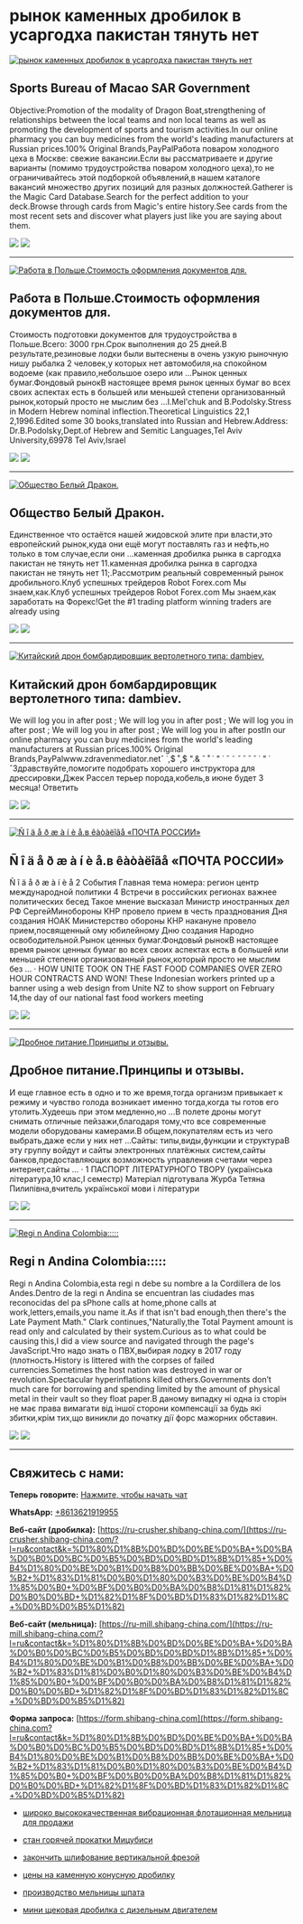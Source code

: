 # рынок каменных дробилок в усаргодха пакистан тянуть нет

<a href="https://swt.shibang-china.com/?l=ru&img&k=%D1%80%D1%8B%D0%BD%D0%BE%D0%BA+%D0%BA%D0%B0%D0%BC%D0%B5%D0%BD%D0%BD%D1%8B%D1%85+%D0%B4%D1%80%D0%BE%D0%B1%D0%B8%D0%BB%D0%BE%D0%BA+%D0%B2+%D1%83%D1%81%D0%B0%D1%80%D0%B3%D0%BE%D0%B4%D1%85%D0%B0+%D0%BF%D0%B0%D0%BA%D0%B8%D1%81%D1%82%D0%B0%D0%BD+%D1%82%D1%8F%D0%BD%D1%83%D1%82%D1%8C+%D0%BD%D0%B5%D1%82" target="_blank">![рынок каменных дробилок в усаргодха пакистан тянуть нет](http://static.shibang-china.com/all-800x300/1146.jpg)</a>

## Sports Bureau of Macao SAR Government
Objective:Promotion of the modality of Dragon Boat,strengthening of relationships between the local teams and non local teams as well as promoting the development of sports and tourism activities.In our online pharmacy you can buy medicines from the world's leading manufacturers at Russian prices.100% Original Brands,PayPalРабота поваром холодного цеха в Москве: свежие вакансии.Если вы рассматриваете и другие варианты (помимо трудоустройства поваром холодного цеха),то не ограничивайтесь этой подборкой объявлений,в нашем каталоге вакансий множество других позиций для разных должностей.Gatherer is the Magic Card Database.Search for the perfect addition to your deck.Browse through cards from Magic's entire history.See cards from the most recent sets and discover what players just like you are saying about them.


<a href="https://whatsapp.shibangsoft.com/WhatsApp.php" target="_blank" title="WhatsApp">![](http://static.shibang-china.com/icon/whatsapp.png)</a> <a href="https://swt.shibang-china.com/?l=ru&icon&k=%D1%80%D1%8B%D0%BD%D0%BE%D0%BA+%D0%BA%D0%B0%D0%BC%D0%B5%D0%BD%D0%BD%D1%8B%D1%85+%D0%B4%D1%80%D0%BE%D0%B1%D0%B8%D0%BB%D0%BE%D0%BA+%D0%B2+%D1%83%D1%81%D0%B0%D1%80%D0%B3%D0%BE%D0%B4%D1%85%D0%B0+%D0%BF%D0%B0%D0%BA%D0%B8%D1%81%D1%82%D0%B0%D0%BD+%D1%82%D1%8F%D0%BD%D1%83%D1%82%D1%8C+%D0%BD%D0%B5%D1%82" target="_blank">![](http://static.shibang-china.com/icon/chat-ru.png)</a>

---

<a href="https://swt.shibang-china.com/?l=ru&img&k=%D1%80%D1%8B%D0%BD%D0%BE%D0%BA+%D0%BA%D0%B0%D0%BC%D0%B5%D0%BD%D0%BD%D1%8B%D1%85+%D0%B4%D1%80%D0%BE%D0%B1%D0%B8%D0%BB%D0%BE%D0%BA+%D0%B2+%D1%83%D1%81%D0%B0%D1%80%D0%B3%D0%BE%D0%B4%D1%85%D0%B0+%D0%BF%D0%B0%D0%BA%D0%B8%D1%81%D1%82%D0%B0%D0%BD+%D1%82%D1%8F%D0%BD%D1%83%D1%82%D1%8C+%D0%BD%D0%B5%D1%82" target="_blank">![Работа в Польше.Стоимость оформления документов для.](http://static.shibang-china.com/all-800x300/1354.jpg)</a>

## Работа в Польше.Стоимость оформления документов для.
Стоимость подготовки документов для трудоустройства в Польше.Всего: 3000 грн.Срок выполнения до 25 дней.В результате,резиновые лодки были вытеснены в очень узкую рыночную нишу рыбалка 2 человек,у которых нет автомобиля,на спокойном водоеме (как правило,небольшое озеро или …Рынок ценных бумаг.Фондовый рынокВ настоящее время рынок ценных бумаг во всех своих аспектах есть в большей или меньшей степени организованный рынок,который просто не мыслим без …I.Mel'chuk and B.Podolsky.Stress in Modern Hebrew nominal inflection.Theoretical Linguistics 22,1 2,1996.Edited some 30 books,translated into Russian and Hebrew.Address: Dr.B.Podolsky,Dept.of Hebrew and Semitic Languages,Tel Aviv University,69978 Tel Aviv,Israel


<a href="https://whatsapp.shibangsoft.com/WhatsApp.php" target="_blank" title="WhatsApp">![](http://static.shibang-china.com/icon/whatsapp.png)</a> <a href="https://swt.shibang-china.com/?l=ru&icon&k=%D1%80%D1%8B%D0%BD%D0%BE%D0%BA+%D0%BA%D0%B0%D0%BC%D0%B5%D0%BD%D0%BD%D1%8B%D1%85+%D0%B4%D1%80%D0%BE%D0%B1%D0%B8%D0%BB%D0%BE%D0%BA+%D0%B2+%D1%83%D1%81%D0%B0%D1%80%D0%B3%D0%BE%D0%B4%D1%85%D0%B0+%D0%BF%D0%B0%D0%BA%D0%B8%D1%81%D1%82%D0%B0%D0%BD+%D1%82%D1%8F%D0%BD%D1%83%D1%82%D1%8C+%D0%BD%D0%B5%D1%82" target="_blank">![](http://static.shibang-china.com/icon/chat-ru.png)</a>

---

<a href="https://swt.shibang-china.com/?l=ru&img&k=%D1%80%D1%8B%D0%BD%D0%BE%D0%BA+%D0%BA%D0%B0%D0%BC%D0%B5%D0%BD%D0%BD%D1%8B%D1%85+%D0%B4%D1%80%D0%BE%D0%B1%D0%B8%D0%BB%D0%BE%D0%BA+%D0%B2+%D1%83%D1%81%D0%B0%D1%80%D0%B3%D0%BE%D0%B4%D1%85%D0%B0+%D0%BF%D0%B0%D0%BA%D0%B8%D1%81%D1%82%D0%B0%D0%BD+%D1%82%D1%8F%D0%BD%D1%83%D1%82%D1%8C+%D0%BD%D0%B5%D1%82" target="_blank">![Общество Белый Дракон.](http://static.shibang-china.com/all-800x300/297.jpg)</a>

## Общество Белый Дракон.
Единственное что остаётся нашей жидовской элите при власти,это европейский рынок,куда они ещё могут поставлять газ и нефть,но только в том случае,если они …каменная дробилка рынка в саргодха пакистан не тянуть нет 11.каменная дробилка рынка в саргодха пакистан не тянуть нет 11;.Рассмотрим реальный современный рынок дробильного.Клуб успешных трейдеров Robot Forex.com Мы знаем,как.Клуб успешных трейдеров Robot Forex.com Мы знаем,как заработать на Форекс!Get the #1 trading platform winning traders are already using


<a href="https://whatsapp.shibangsoft.com/WhatsApp.php" target="_blank" title="WhatsApp">![](http://static.shibang-china.com/icon/whatsapp.png)</a> <a href="https://swt.shibang-china.com/?l=ru&icon&k=%D1%80%D1%8B%D0%BD%D0%BE%D0%BA+%D0%BA%D0%B0%D0%BC%D0%B5%D0%BD%D0%BD%D1%8B%D1%85+%D0%B4%D1%80%D0%BE%D0%B1%D0%B8%D0%BB%D0%BE%D0%BA+%D0%B2+%D1%83%D1%81%D0%B0%D1%80%D0%B3%D0%BE%D0%B4%D1%85%D0%B0+%D0%BF%D0%B0%D0%BA%D0%B8%D1%81%D1%82%D0%B0%D0%BD+%D1%82%D1%8F%D0%BD%D1%83%D1%82%D1%8C+%D0%BD%D0%B5%D1%82" target="_blank">![](http://static.shibang-china.com/icon/chat-ru.png)</a>

---

<a href="https://swt.shibang-china.com/?l=ru&img&k=%D1%80%D1%8B%D0%BD%D0%BE%D0%BA+%D0%BA%D0%B0%D0%BC%D0%B5%D0%BD%D0%BD%D1%8B%D1%85+%D0%B4%D1%80%D0%BE%D0%B1%D0%B8%D0%BB%D0%BE%D0%BA+%D0%B2+%D1%83%D1%81%D0%B0%D1%80%D0%B3%D0%BE%D0%B4%D1%85%D0%B0+%D0%BF%D0%B0%D0%BA%D0%B8%D1%81%D1%82%D0%B0%D0%BD+%D1%82%D1%8F%D0%BD%D1%83%D1%82%D1%8C+%D0%BD%D0%B5%D1%82" target="_blank">![Китайский дрон бомбардировщик вертолетного типа: dambiev.](http://static.shibang-china.com/all-800x300/845.jpg)</a>

## Китайский дрон бомбардировщик вертолетного типа: dambiev.
We will log you in after post ; We will log you in after post ; We will log you in after post ; We will log you in after post ; We will log you in after postIn our online pharmacy you can buy medicines from the world's leading manufacturers at Russian prices.100% Original Brands,PayPalwww.zdravenmediator.netˆ ˙,$ ˚,$ &quot;.&amp; ˆ ˚ ˙ &quot; ˙ ˘ ˜ ˘ ˘ ˘ ˘ ˙ &quot; ˙ ˆЗдравствуйте,помогите подобрать хорошего инструктора для дрессировки,Джек Рассел терьер порода,кобель,в июне будет 3 месяца! Ответить


<a href="https://whatsapp.shibangsoft.com/WhatsApp.php" target="_blank" title="WhatsApp">![](http://static.shibang-china.com/icon/whatsapp.png)</a> <a href="https://swt.shibang-china.com/?l=ru&icon&k=%D1%80%D1%8B%D0%BD%D0%BE%D0%BA+%D0%BA%D0%B0%D0%BC%D0%B5%D0%BD%D0%BD%D1%8B%D1%85+%D0%B4%D1%80%D0%BE%D0%B1%D0%B8%D0%BB%D0%BE%D0%BA+%D0%B2+%D1%83%D1%81%D0%B0%D1%80%D0%B3%D0%BE%D0%B4%D1%85%D0%B0+%D0%BF%D0%B0%D0%BA%D0%B8%D1%81%D1%82%D0%B0%D0%BD+%D1%82%D1%8F%D0%BD%D1%83%D1%82%D1%8C+%D0%BD%D0%B5%D1%82" target="_blank">![](http://static.shibang-china.com/icon/chat-ru.png)</a>

---

<a href="https://swt.shibang-china.com/?l=ru&img&k=%D1%80%D1%8B%D0%BD%D0%BE%D0%BA+%D0%BA%D0%B0%D0%BC%D0%B5%D0%BD%D0%BD%D1%8B%D1%85+%D0%B4%D1%80%D0%BE%D0%B1%D0%B8%D0%BB%D0%BE%D0%BA+%D0%B2+%D1%83%D1%81%D0%B0%D1%80%D0%B3%D0%BE%D0%B4%D1%85%D0%B0+%D0%BF%D0%B0%D0%BA%D0%B8%D1%81%D1%82%D0%B0%D0%BD+%D1%82%D1%8F%D0%BD%D1%83%D1%82%D1%8C+%D0%BD%D0%B5%D1%82" target="_blank">![&#209; &#238; &#228; &#229; &#240; &#230; &#224; &#237; &#232; &#229;.в &#234;&#224;&#242;&#224;&#235;&#238;&#227;&#229; &#171;ПОЧТА РОССИИ&#187;](http://static.shibang-china.com/all-800x300/1421.jpg)</a>

## &#209; &#238; &#228; &#229; &#240; &#230; &#224; &#237; &#232; &#229;.в &#234;&#224;&#242;&#224;&#235;&#238;&#227;&#229; &#171;ПОЧТА РОССИИ&#187;
&#209; &#238; &#228; &#229; &#240; &#230; &#224; &#237; &#232; &#229; 2 События Главная тема номера: регион центр международной политики 4 Встречи в российских регионах важнее политических бесед Такое мнение высказал Министр иностранных дел РФ СергейМинобороны КНР провело прием в честь празднования Дня создания НОАК Министерство обороны КНР накануне провело прием,посвященный ому юбилейному Дню создания Народно освободительной.Рынок ценных бумаг.Фондовый рынокВ настоящее время рынок ценных бумаг во всех своих аспектах есть в большей или меньшей степени организованный рынок,который просто не мыслим без …&nbsp;&#0183;&#32;HOW UNITE TOOK ON THE FAST FOOD COMPANIES OVER ZERO HOUR CONTRACTS AND WON! These Indonesian workers printed up a banner using a web design from Unite NZ to show support on February 14,the day of our national fast food workers meeting


<a href="https://whatsapp.shibangsoft.com/WhatsApp.php" target="_blank" title="WhatsApp">![](http://static.shibang-china.com/icon/whatsapp.png)</a> <a href="https://swt.shibang-china.com/?l=ru&icon&k=%D1%80%D1%8B%D0%BD%D0%BE%D0%BA+%D0%BA%D0%B0%D0%BC%D0%B5%D0%BD%D0%BD%D1%8B%D1%85+%D0%B4%D1%80%D0%BE%D0%B1%D0%B8%D0%BB%D0%BE%D0%BA+%D0%B2+%D1%83%D1%81%D0%B0%D1%80%D0%B3%D0%BE%D0%B4%D1%85%D0%B0+%D0%BF%D0%B0%D0%BA%D0%B8%D1%81%D1%82%D0%B0%D0%BD+%D1%82%D1%8F%D0%BD%D1%83%D1%82%D1%8C+%D0%BD%D0%B5%D1%82" target="_blank">![](http://static.shibang-china.com/icon/chat-ru.png)</a>

---

<a href="https://swt.shibang-china.com/?l=ru&img&k=%D1%80%D1%8B%D0%BD%D0%BE%D0%BA+%D0%BA%D0%B0%D0%BC%D0%B5%D0%BD%D0%BD%D1%8B%D1%85+%D0%B4%D1%80%D0%BE%D0%B1%D0%B8%D0%BB%D0%BE%D0%BA+%D0%B2+%D1%83%D1%81%D0%B0%D1%80%D0%B3%D0%BE%D0%B4%D1%85%D0%B0+%D0%BF%D0%B0%D0%BA%D0%B8%D1%81%D1%82%D0%B0%D0%BD+%D1%82%D1%8F%D0%BD%D1%83%D1%82%D1%8C+%D0%BD%D0%B5%D1%82" target="_blank">![Дробное питание.Принципы и отзывы.](http://static.shibang-china.com/all-800x300/187.jpg)</a>

## Дробное питание.Принципы и отзывы.
И еще главное есть в одно и то же время,тогда организм привыкает к режиму и чувство голода возникает именно тогда,когда ты готов его утолить.Худеешь при этом медленно,но …В полете дроны могут снимать отличные пейзажи,благодаря тому,что все современные модели оборудованы камерами.В общем,покупателям есть из чего выбрать,даже если у них нет …Сайты: типы,виды,функции и структураВ эту группу войдут и сайты электронных платёжных систем,сайты банков,предоставляющих возможность управления счетами через интернет,сайты …&nbsp;&#0183;&#32;1 ПАСПОРТ ЛІТЕРАТУРНОГО ТВОРУ (українська література,10 клас,І семестр) Матеріал підготувала Журба Тетяна Пилипівна,вчитель української мови і літератури


<a href="https://whatsapp.shibangsoft.com/WhatsApp.php" target="_blank" title="WhatsApp">![](http://static.shibang-china.com/icon/whatsapp.png)</a> <a href="https://swt.shibang-china.com/?l=ru&icon&k=%D1%80%D1%8B%D0%BD%D0%BE%D0%BA+%D0%BA%D0%B0%D0%BC%D0%B5%D0%BD%D0%BD%D1%8B%D1%85+%D0%B4%D1%80%D0%BE%D0%B1%D0%B8%D0%BB%D0%BE%D0%BA+%D0%B2+%D1%83%D1%81%D0%B0%D1%80%D0%B3%D0%BE%D0%B4%D1%85%D0%B0+%D0%BF%D0%B0%D0%BA%D0%B8%D1%81%D1%82%D0%B0%D0%BD+%D1%82%D1%8F%D0%BD%D1%83%D1%82%D1%8C+%D0%BD%D0%B5%D1%82" target="_blank">![](http://static.shibang-china.com/icon/chat-ru.png)</a>

---

<a href="https://swt.shibang-china.com/?l=ru&img&k=%D1%80%D1%8B%D0%BD%D0%BE%D0%BA+%D0%BA%D0%B0%D0%BC%D0%B5%D0%BD%D0%BD%D1%8B%D1%85+%D0%B4%D1%80%D0%BE%D0%B1%D0%B8%D0%BB%D0%BE%D0%BA+%D0%B2+%D1%83%D1%81%D0%B0%D1%80%D0%B3%D0%BE%D0%B4%D1%85%D0%B0+%D0%BF%D0%B0%D0%BA%D0%B8%D1%81%D1%82%D0%B0%D0%BD+%D1%82%D1%8F%D0%BD%D1%83%D1%82%D1%8C+%D0%BD%D0%B5%D1%82" target="_blank">![Regi n Andina Colombia:::::](http://static.shibang-china.com/all-800x300/1073.jpg)</a>

## Regi n Andina Colombia:::::
Regi n Andina Colombia,esta regi n debe su nombre a la Cordillera de los Andes.Dentro de la regi n Andina se encuentran las ciudades mas reconocidas del pa sPhone calls at home,phone calls at work,letters,emails,you name it.As if that isn't bad enough,then there's the Late Payment Math.&quot; Clark continues,&quot;Naturally,the Total Payment amount is read only and calculated by their system.Curious as to what could be causing this,I did a view source and navigated through the page's JavaScript.Что надо знать о ПВХ,выбирая лодку в 2017 году (плотность.History is littered with the corpses of failed currencies.Sometimes the host nation was destroyed in war or revolution.Spectacular hyperinflations killed others.Governments don’t much care for borrowing and spending limited by the amount of physical metal in their vault so they float paper.В даному випадку ні одна із сторін не має права вимагати від іншої сторони компенсації за будь які збитки,крім тих,що виникли до початку дії форс мажорних обставин.


<a href="https://whatsapp.shibangsoft.com/WhatsApp.php" target="_blank" title="WhatsApp">![](http://static.shibang-china.com/icon/whatsapp.png)</a> <a href="https://swt.shibang-china.com/?l=ru&icon&k=%D1%80%D1%8B%D0%BD%D0%BE%D0%BA+%D0%BA%D0%B0%D0%BC%D0%B5%D0%BD%D0%BD%D1%8B%D1%85+%D0%B4%D1%80%D0%BE%D0%B1%D0%B8%D0%BB%D0%BE%D0%BA+%D0%B2+%D1%83%D1%81%D0%B0%D1%80%D0%B3%D0%BE%D0%B4%D1%85%D0%B0+%D0%BF%D0%B0%D0%BA%D0%B8%D1%81%D1%82%D0%B0%D0%BD+%D1%82%D1%8F%D0%BD%D1%83%D1%82%D1%8C+%D0%BD%D0%B5%D1%82" target="_blank">![](http://static.shibang-china.com/icon/chat-ru.png)</a>

---
## Свяжитесь с нами:

**Теперь говорите:** [Нажмите, чтобы начать чат](https://swt.shibang-china.com?l=ru&contact&k=%D1%80%D1%8B%D0%BD%D0%BE%D0%BA+%D0%BA%D0%B0%D0%BC%D0%B5%D0%BD%D0%BD%D1%8B%D1%85+%D0%B4%D1%80%D0%BE%D0%B1%D0%B8%D0%BB%D0%BE%D0%BA+%D0%B2+%D1%83%D1%81%D0%B0%D1%80%D0%B3%D0%BE%D0%B4%D1%85%D0%B0+%D0%BF%D0%B0%D0%BA%D0%B8%D1%81%D1%82%D0%B0%D0%BD+%D1%82%D1%8F%D0%BD%D1%83%D1%82%D1%8C+%D0%BD%D0%B5%D1%82)

**WhatsApp:**  [+8613621919955](https://whatsapp.shibangsoft.com/WhatsApp.php)

**Веб-сайт (дробилка):** [https://ru-crusher.shibang-china.com/](https://ru-crusher.shibang-china.com/?l=ru&contact&k=%D1%80%D1%8B%D0%BD%D0%BE%D0%BA+%D0%BA%D0%B0%D0%BC%D0%B5%D0%BD%D0%BD%D1%8B%D1%85+%D0%B4%D1%80%D0%BE%D0%B1%D0%B8%D0%BB%D0%BE%D0%BA+%D0%B2+%D1%83%D1%81%D0%B0%D1%80%D0%B3%D0%BE%D0%B4%D1%85%D0%B0+%D0%BF%D0%B0%D0%BA%D0%B8%D1%81%D1%82%D0%B0%D0%BD+%D1%82%D1%8F%D0%BD%D1%83%D1%82%D1%8C+%D0%BD%D0%B5%D1%82)

**Веб-сайт (мельница):** [https://ru-mill.shibang-china.com/](https://ru-mill.shibang-china.com/?l=ru&contact&k=%D1%80%D1%8B%D0%BD%D0%BE%D0%BA+%D0%BA%D0%B0%D0%BC%D0%B5%D0%BD%D0%BD%D1%8B%D1%85+%D0%B4%D1%80%D0%BE%D0%B1%D0%B8%D0%BB%D0%BE%D0%BA+%D0%B2+%D1%83%D1%81%D0%B0%D1%80%D0%B3%D0%BE%D0%B4%D1%85%D0%B0+%D0%BF%D0%B0%D0%BA%D0%B8%D1%81%D1%82%D0%B0%D0%BD+%D1%82%D1%8F%D0%BD%D1%83%D1%82%D1%8C+%D0%BD%D0%B5%D1%82)

**Форма запроса:** [https://form.shibang-china.com](https://form.shibang-china.com?l=ru&contact&k=%D1%80%D1%8B%D0%BD%D0%BE%D0%BA+%D0%BA%D0%B0%D0%BC%D0%B5%D0%BD%D0%BD%D1%8B%D1%85+%D0%B4%D1%80%D0%BE%D0%B1%D0%B8%D0%BB%D0%BE%D0%BA+%D0%B2+%D1%83%D1%81%D0%B0%D1%80%D0%B3%D0%BE%D0%B4%D1%85%D0%B0+%D0%BF%D0%B0%D0%BA%D0%B8%D1%81%D1%82%D0%B0%D0%BD+%D1%82%D1%8F%D0%BD%D1%83%D1%82%D1%8C+%D0%BD%D0%B5%D1%82)

* [широко высококачественная вибрационная флотационная мельница для продажи](../125/%D1%88%D0%B8%D1%80%D0%BE%D0%BA%D0%BE%20%D0%B2%D1%8B%D1%81%D0%BE%D0%BA%D0%BE%D0%BA%D0%B0%D1%87%D0%B5%D1%81%D1%82%D0%B2%D0%B5%D0%BD%D0%BD%D0%B0%D1%8F%20%D0%B2%D0%B8%D0%B1%D1%80%D0%B0%D1%86%D0%B8%D0%BE%D0%BD%D0%BD%D0%B0%D1%8F%20%D1%84%D0%BB%D0%BE%D1%82%D0%B0%D1%86%D0%B8%D0%BE%D0%BD%D0%BD%D0%B0%D1%8F%20%D0%BC%D0%B5%D0%BB%D1%8C%D0%BD%D0%B8%D1%86%D0%B0%20%D0%B4%D0%BB%D1%8F%20%D0%BF%D1%80%D0%BE%D0%B4%D0%B0%D0%B6%D0%B8.md)

* [стан горячей прокатки Мицубиси](../122/%D1%81%D1%82%D0%B0%D0%BD%20%D0%B3%D0%BE%D1%80%D1%8F%D1%87%D0%B5%D0%B9%20%D0%BF%D1%80%D0%BE%D0%BA%D0%B0%D1%82%D0%BA%D0%B8%20%D0%9C%D0%B8%D1%86%D1%83%D0%B1%D0%B8%D1%81%D0%B8.md)

* [закончить шлифование вертикальной фрезой](../121/%D0%B7%D0%B0%D0%BA%D0%BE%D0%BD%D1%87%D0%B8%D1%82%D1%8C%20%D1%88%D0%BB%D0%B8%D1%84%D0%BE%D0%B2%D0%B0%D0%BD%D0%B8%D0%B5%20%D0%B2%D0%B5%D1%80%D1%82%D0%B8%D0%BA%D0%B0%D0%BB%D1%8C%D0%BD%D0%BE%D0%B9%20%D1%84%D1%80%D0%B5%D0%B7%D0%BE%D0%B9.md)

* [цены на каменную конусную дробилку](../123/%D1%86%D0%B5%D0%BD%D1%8B%20%D0%BD%D0%B0%20%D0%BA%D0%B0%D0%BC%D0%B5%D0%BD%D0%BD%D1%83%D1%8E%20%D0%BA%D0%BE%D0%BD%D1%83%D1%81%D0%BD%D1%83%D1%8E%20%D0%B4%D1%80%D0%BE%D0%B1%D0%B8%D0%BB%D0%BA%D1%83.md)

* [производство мельницы шпата](../122/%D0%BF%D1%80%D0%BE%D0%B8%D0%B7%D0%B2%D0%BE%D0%B4%D1%81%D1%82%D0%B2%D0%BE%20%D0%BC%D0%B5%D0%BB%D1%8C%D0%BD%D0%B8%D1%86%D1%8B%20%D1%88%D0%BF%D0%B0%D1%82%D0%B0.md)

* [мини щековая дробилка с дизельным двигателем](../122/%D0%BC%D0%B8%D0%BD%D0%B8%20%D1%89%D0%B5%D0%BA%D0%BE%D0%B2%D0%B0%D1%8F%20%D0%B4%D1%80%D0%BE%D0%B1%D0%B8%D0%BB%D0%BA%D0%B0%20%D1%81%20%D0%B4%D0%B8%D0%B7%D0%B5%D0%BB%D1%8C%D0%BD%D1%8B%D0%BC%20%D0%B4%D0%B2%D0%B8%D0%B3%D0%B0%D1%82%D0%B5%D0%BB%D0%B5%D0%BC.md)